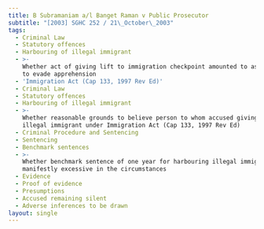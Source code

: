 ```yaml
---
title: B Subramaniam a/l Banget Raman v Public Prosecutor
subtitle: "[2003] SGHC 252 / 21\_October\_2003"
tags:
  - Criminal Law
  - Statutory offences
  - Harbouring of illegal immigrant
  - >-
    Whether act of giving lift to immigration checkpoint amounted to assistance
    to evade apprehension
  - 'Immigration Act (Cap 133, 1997 Rev Ed)'
  - Criminal Law
  - Statutory offences
  - Harbouring of illegal immigrant
  - >-
    Whether reasonable grounds to believe person to whom accused giving lift was
    illegal immigrant under Immigration Act (Cap 133, 1997 Rev Ed)
  - Criminal Procedure and Sentencing
  - Sentencing
  - Benchmark sentences
  - >-
    Whether benchmark sentence of one year for harbouring illegal immigrant
    manifestly excessive in the circumstances
  - Evidence
  - Proof of evidence
  - Presumptions
  - Accused remaining silent
  - Adverse inferences to be drawn
layout: single
---
```


